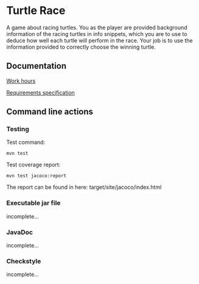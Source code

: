 # Turtle Race

A game about racing turtles. You as the player are provided background information of the racing turtles in info snippets, which you are to use to deduce how well each turtle will perform in the race. Your job is to use the information provided to correctly choose the winning turtle.

## Documentation
[Work hours](https://github.com/SirVeggie/otm-harjoitustyo/blob/master/Documentation/work_hours.md)

[Requirements specification](https://github.com/SirVeggie/otm-harjoitustyo/blob/master/Documentation/requirements_specification.md)


## Command line actions

### Testing

Test command:

```
mvn test
```

Test coverage report:

```
mvn test jacoco:report
```

The report can be found in here: target/site/jacoco/index.html

### Executable jar file

incomplete...

### JavaDoc

incomplete...

### Checkstyle

incomplete...
